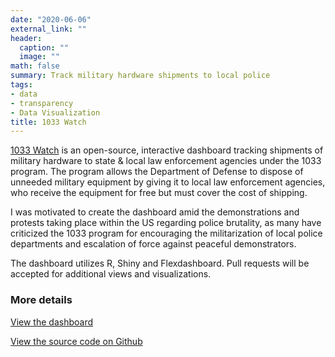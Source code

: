 ```yaml
---
date: "2020-06-06"
external_link: ""
header:
  caption: ""
  image: ""
math: false
summary: Track military hardware shipments to local police
tags:
- data
- transparency
- Data Visualization
title: 1033 Watch
---
```

[1033 Watch](https://rozzi.shinyapps.io/1033watch/) is an open-source, interactive dashboard tracking shipments of military hardware to state & local law enforcement agencies under the 1033 program.
The program allows the Department of Defense to dispose of unneeded military equipment by giving it to local law enforcement agencies, who receive the equipment for free but must cover the cost of shipping.

I was motivated to create the dashboard amid the demonstrations and protests taking place within the US regarding police brutality, as many have criticized the 1033 program for encouraging the militarization of local police departments and escalation of force against peaceful demonstrators.

The dashboard utilizes R, Shiny and Flexdashboard. Pull requests will be accepted for additional views and visualizations.



### More details

[View the dashboard](https://rozzi.shinyapps.io/1033watch/)

[View the source code on Github](https://github.com/gavinrozzi/1033-watch)
